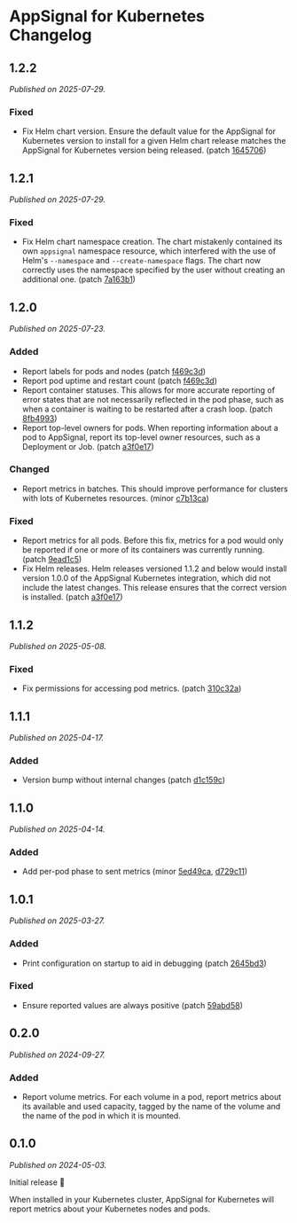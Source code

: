 # AppSignal for Kubernetes Changelog

## 1.2.2

_Published on 2025-07-29._

### Fixed

- Fix Helm chart version. Ensure the default value for the AppSignal for Kubernetes version to install for a given Helm chart release matches the AppSignal for Kubernetes version being released. (patch [1645706](https://github.com/appsignal/appsignal-kubernetes/commit/164570616bd6b1e9ff2909067d33073da2117688))

## 1.2.1

_Published on 2025-07-29._

### Fixed

- Fix Helm chart namespace creation. The chart mistakenly contained its own `appsignal` namespace resource, which interfered with the use of Helm's `--namespace` and `--create-namespace` flags. The chart now correctly uses the namespace specified by the user without creating an additional one. (patch [7a163b1](https://github.com/appsignal/appsignal-kubernetes/commit/7a163b1b02e371971b7ddc9b7361f46dde73595b))

## 1.2.0

_Published on 2025-07-23._

### Added

- Report labels for pods and nodes (patch [f469c3d](https://github.com/appsignal/appsignal-kubernetes/commit/f469c3d851079da57e85ad928dac8767e010df3f))
- Report pod uptime and restart count (patch [f469c3d](https://github.com/appsignal/appsignal-kubernetes/commit/f469c3d851079da57e85ad928dac8767e010df3f))
- Report container statuses. This allows for more accurate reporting of error states that are not necessarily reflected in the pod phase, such as when a container is waiting to be restarted after a crash loop. (patch [8fb4993](https://github.com/appsignal/appsignal-kubernetes/commit/8fb4993c434469e615e5557d6bbadff0319d406e))
- Report top-level owners for pods. When reporting information about a pod to AppSignal, report its top-level owner resources, such as a Deployment or Job. (patch [a3f0e17](https://github.com/appsignal/appsignal-kubernetes/commit/a3f0e1709f86535e43cb4214be6a5335b18169bd))

### Changed

- Report metrics in batches. This should improve performance for clusters with lots of Kubernetes resources. (minor [c7b13ca](https://github.com/appsignal/appsignal-kubernetes/commit/c7b13ca770fb511efd7c376e225a428969ceeac4))

### Fixed

- Report metrics for all pods. Before this fix, metrics for a pod would only be reported if one or more of its containers was currently running. (patch [9ead1c5](https://github.com/appsignal/appsignal-kubernetes/commit/9ead1c5e0b3fde5c4ba9c07e7ab35403053649ad))
- Fix Helm releases. Helm releases versioned 1.1.2 and below would install version 1.0.0 of the AppSignal Kubernetes integration, which did not include the latest changes. This release ensures that the correct version is installed. (patch [a3f0e17](https://github.com/appsignal/appsignal-kubernetes/commit/a3f0e1709f86535e43cb4214be6a5335b18169bd))

## 1.1.2

_Published on 2025-05-08._

### Fixed

- Fix permissions for accessing pod metrics. (patch [310c32a](https://github.com/appsignal/appsignal-kubernetes/commit/310c32a5575386c8c62852cad809f2a4c6f4018a))

## 1.1.1

_Published on 2025-04-17._

### Added

- Version bump without internal changes (patch [d1c159c](https://github.com/appsignal/appsignal-kubernetes/commit/d1c159c98529909657a6f366eea8d86d5aa2e7de))

## 1.1.0

_Published on 2025-04-14._

### Added

- Add per-pod phase to sent metrics (minor [5ed49ca](https://github.com/appsignal/appsignal-kubernetes/commit/5ed49cac0c4394d32aad3fe3f2d919fa57244cae), [d729c11](https://github.com/appsignal/appsignal-kubernetes/commit/d729c1145a6a0a02228bdb0a470951730a0749ca))

## 1.0.1

_Published on 2025-03-27._

### Added

- Print configuration on startup to aid in debugging (patch [2645bd3](https://github.com/appsignal/appsignal-kubernetes/commit/2645bd307a77fb1cca6a4a45d2771d743da6ad64))

### Fixed

- Ensure reported values are always positive (patch [59abd58](https://github.com/appsignal/appsignal-kubernetes/commit/59abd583d1b3da7cc7fa8219258fff7821745103))

## 0.2.0

_Published on 2024-09-27._

### Added

- Report volume metrics. For each volume in a pod, report metrics about its available and used capacity, tagged by the name of the volume and the name of the pod in which it is mounted.

## 0.1.0

_Published on 2024-05-03._

Initial release 🚀

When installed in your Kubernetes cluster, AppSignal for Kubernetes will report metrics about your Kubernetes nodes and pods.
